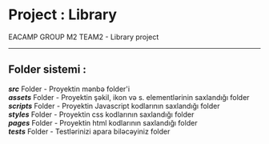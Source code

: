 # Project : Library

EACAMP GROUP M2 TEAM2 - Library project

---

## Folder sistemi :

**_src_** Folder - Proyektin mənbə folder'i\
**_assets_** Folder - Proyektin şəkil, ikon və s. elementlərinin saxlandığı folder\
**_scripts_** Folder - Proyektin Javascript kodlarının saxlandığı folder\
**_styles_** Folder - Proyektin css kodlarının saxlandığı folder\
**_pages_** Folder - Proyektin html kodlarının saxlandığı folder\
**_tests_** Folder - Testlərinizi apara biləcəyiniz folder
